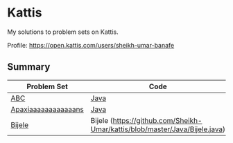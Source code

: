 # Kattis
My solutions to problem sets on Kattis.

Profile: https://open.kattis.com/users/sheikh-umar-banafe

## Summary
Problem Set| Code | Result
---------- | ---------- | ---------- |
[ABC](https://open.kattis.com/problems/abc) | [Java](https://github.com/Sheikh-Umar/kattis/blob/master/Java/ABC.java) | Accepted
[Apaxiaaaaaaaaaaaans](https://open.kattis.com/problems/apaxiaaans) | [Java](https://github.com/Sheikh-Umar/kattis/blob/master/Java/Apaxians.java) | Accepted
[Bijele](https://open.kattis.com/problems/bijele) | Bijele (https://github.com/Sheikh-Umar/kattis/blob/master/Java/Bijele.java) | Accepted
